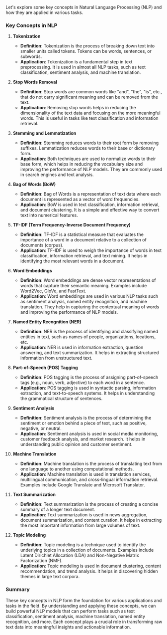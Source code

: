 Let's explore some key concepts in Natural Language Processing (NLP) and how they are applied in various tasks.

### Key Concepts in NLP

1. **Tokenization**

   - **Definition**: Tokenization is the process of breaking down text into smaller units called tokens. Tokens can be words, sentences, or subwords.
   - **Application**: Tokenization is a fundamental step in text preprocessing. It is used in almost all NLP tasks, such as text classification, sentiment analysis, and machine translation.

2. **Stop Words Removal**

   - **Definition**: Stop words are common words like "and", "the", "is", etc., that do not carry significant meaning and can be removed from the text.
   - **Application**: Removing stop words helps in reducing the dimensionality of the text data and focusing on the more meaningful words. This is useful in tasks like text classification and information retrieval.

3. **Stemming and Lemmatization**

   - **Definition**: Stemming reduces words to their root form by removing suffixes. Lemmatization reduces words to their base or dictionary form.
   - **Application**: Both techniques are used to normalize words to their base form, which helps in reducing the vocabulary size and improving the performance of NLP models. They are commonly used in search engines and text analysis.

4. **Bag of Words (BoW)**

   - **Definition**: Bag of Words is a representation of text data where each document is represented as a vector of word frequencies.
   - **Application**: BoW is used in text classification, information retrieval, and document clustering. It is a simple and effective way to convert text into numerical features.

5. **TF-IDF (Term Frequency-Inverse Document Frequency)**

   - **Definition**: TF-IDF is a statistical measure that evaluates the importance of a word in a document relative to a collection of documents (corpus).
   - **Application**: TF-IDF is used to weigh the importance of words in text classification, information retrieval, and text mining. It helps in identifying the most relevant words in a document.

6. **Word Embeddings**

   - **Definition**: Word embeddings are dense vector representations of words that capture their semantic meaning. Examples include Word2Vec, GloVe, and FastText.
   - **Application**: Word embeddings are used in various NLP tasks such as sentiment analysis, named entity recognition, and machine translation. They help in capturing the contextual meaning of words and improving the performance of NLP models.

7. **Named Entity Recognition (NER)**

   - **Definition**: NER is the process of identifying and classifying named entities in text, such as names of people, organizations, locations, etc.
   - **Application**: NER is used in information extraction, question answering, and text summarization. It helps in extracting structured information from unstructured text.

8. **Part-of-Speech (POS) Tagging**

   - **Definition**: POS tagging is the process of assigning part-of-speech tags (e.g., noun, verb, adjective) to each word in a sentence.
   - **Application**: POS tagging is used in syntactic parsing, information extraction, and text-to-speech systems. It helps in understanding the grammatical structure of sentences.

9. **Sentiment Analysis**

   - **Definition**: Sentiment analysis is the process of determining the sentiment or emotion behind a piece of text, such as positive, negative, or neutral.
   - **Application**: Sentiment analysis is used in social media monitoring, customer feedback analysis, and market research. It helps in understanding public opinion and customer sentiment.

10. **Machine Translation**

    - **Definition**: Machine translation is the process of translating text from one language to another using computational methods.
    - **Application**: Machine translation is used in translation services, multilingual communication, and cross-lingual information retrieval. Examples include Google Translate and Microsoft Translator.

11. **Text Summarization**

    - **Definition**: Text summarization is the process of creating a concise summary of a longer text document.
    - **Application**: Text summarization is used in news aggregation, document summarization, and content curation. It helps in extracting the most important information from large volumes of text.

12. **Topic Modeling**
    - **Definition**: Topic modeling is a technique used to identify the underlying topics in a collection of documents. Examples include Latent Dirichlet Allocation (LDA) and Non-Negative Matrix Factorization (NMF).
    - **Application**: Topic modeling is used in document clustering, content recommendation, and trend analysis. It helps in discovering hidden themes in large text corpora.

### Summary

These key concepts in NLP form the foundation for various applications and tasks in the field. By understanding and applying these concepts, we can build powerful NLP models that can perform tasks such as text classification, sentiment analysis, machine translation, named entity recognition, and more. Each concept plays a crucial role in transforming raw text data into meaningful insights and actionable information.
